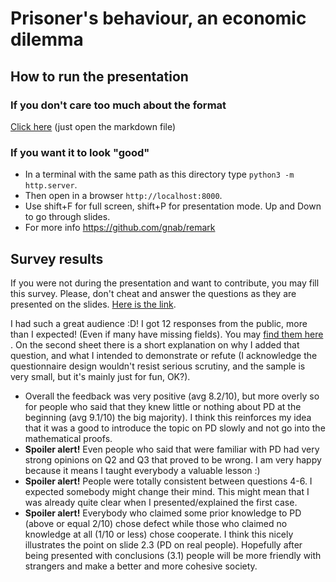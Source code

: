 # Prisoner's behaviour, an economic dilemma

## How to run the presentation
### If you don't care too much about the format
[Click here](https://github.com/isaacbernat/presentations/blob/master/prisoner/final.md) (just open the markdown file)

### If you want it to look "good"
- In a terminal with the same path as this directory type `python3 -m http.server`.
- Then open in a browser `http://localhost:8000`.
- Use shift+F for full screen, shift+P for presentation mode. Up and Down to go through slides.
- For more info https://github.com/gnab/remark

## Survey results
If you were not during the presentation and want to contribute, you may fill this survey. Please, don't cheat and answer the questions as they are presented on the slides. [Here is the link](https://docs.google.com/forms/d/1AJ6Bk7S_8F4-Dco6-AWgMVS5s7kgQ0IT-VnYhUQtKvo/edit).

I had such a great audience :D! I got 12 responses from the public, more than I expected! (Even if many have missing fields).
You may [find them here](https://docs.google.com/spreadsheets/d/1ylxYlNx40GHQhrzJtuCVKZPco-h94ivhUgvlFFI9pao/edit#gid=0) . On the second sheet there is a short explanation on why I added that question, and what I intended to demonstrate or refute (I acknowledge the questionnaire design wouldn't resist serious scrutiny, and the sample is very small, but it's mainly just for fun, OK?).

- Overall the feedback was very positive (avg 8.2/10), but more overly so for people who said that they knew little or nothing about PD at the beginning (avg 9.1/10) the big majority). I think this reinforces my idea that it was a good to introduce the topic on PD slowly and not go into the mathematical proofs.
- **Spoiler alert!** Even people who said that were familiar with PD had very strong opinions on Q2 and Q3 that proved to be wrong. I am very happy because it means I taught everybody a valuable lesson :)
- **Spoiler alert!** People were totally consistent between questions 4-6. I expected somebody might change their mind. This might mean that I was already quite clear when I presented/explained the first case.
- **Spoiler alert!** Everybody who claimed some prior knowledge to PD (above or equal 2/10) chose defect while those who claimed no knowledge at all (1/10 or less) chose cooperate. I think this nicely illustrates the point on slide 2.3 (PD on real people). Hopefully after being presented with conclusions (3.1) people will be more friendly with strangers and make a better and more cohesive society.
